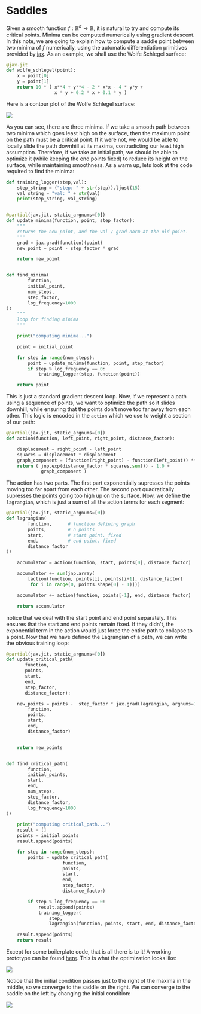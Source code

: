 # Saddles

Given a smooth function $f : \mathbb{R}^d \to \mathbb{R}$, it is natural to try and compute its critical points. Minima can be computed numerically using gradient descent. In this note, we are going to explain how to compute a saddle point between two minima of $f$ numerically, using the automatic differentiation primitives provided by [jax](https://github.com/google/jax). As an example, we shall use the Wolfe Schlegel surface:

```python
@jax.jit
def wolfe_schlegel(point):
    x = point[0]
    y = point[1]
    return 10 * ( x**4 + y**4 - 2 * x*x - 4 * y*y +
                  x * y + 0.2 * x + 0.1 * y )
```
Here is a contour plot of the Wolfe Schlegel surface:

<img src="./img/wolfe_schlegel_contour_plot.png"/>

As you can see, there are three minima. If we take a smooth path between two minima which goes least high on the surface, then the maximum point on the path must be a critical point. If it were not, we would be able to locally slide the path downhill at its maxima, contradicting our least high assumption. Therefore, if we take an initial path, we should be able to optimize it (while keeping the end points fixed) to reduce its height on the surface, while maintaining smoothness. As a warm up, lets look at the code required to find the minima:

```python
def training_logger(step,val):
    step_string = ("step: " + str(step)).ljust(15)
    val_string = "val: " + str(val)
    print(step_string, val_string)


@partial(jax.jit, static_argnums=[0])
def update_minima(function, point, step_factor):
    """
    returns the new point, and the val / grad norm at the old point.
    """
    grad = jax.grad(function)(point)
    new_point = point - step_factor * grad

    return new_point


def find_minima(
        function,
        initial_point,
        num_steps,
        step_factor,
        log_frequency=1000
):
    """
    loop for finding minima
    """

    print("computing minima...")

    point = initial_point

    for step in range(num_steps):
        point = update_minima(function, point, step_factor)
        if step % log_frequency == 0:
            training_logger(step, function(point))

    return point
```
This is just a standard gradient descent loop. Now, if we represent a path using a sequence of points, we want to optimize the path so it slides downhill, while ensuring that the points don't move too far away from each other. This logic is encoded in the `action` which we use to weight a section of our path:


```python
@partial(jax.jit, static_argnums=[0])
def action(function, left_point, right_point, distance_factor):

    displacement = right_point - left_point
    squares = displacement * displacement
    graph_component = (function(right_point) - function(left_point)) ** 2
    return ( jnp.exp(distance_factor * squares.sum()) - 1.0 +
             graph_component )
```
The action has two parts. The first part exponentially supresses the points moving too far apart from each other. The second part quadratically supresses the points going too high up on the surface. Now, we define the `lagrangian`, which is just a sum of all the action terms for each segment:

```python
@partial(jax.jit, static_argnums=[0])
def lagrangian(
        function,      # function defining graph
        points,        # n points
        start,         # start point. fixed
        end,           # end point. fixed
        distance_factor
):

    accumulator = action(function, start, points[0], distance_factor)

    accumulator += sum(jnp.array(
        [action(function, points[i], points[i+1], distance_factor)
         for i in range(0, points.shape[0] - 1)]))

    accumulator += action(function, points[-1], end, distance_factor)

    return accumulator
```
notice that we deal with the start point and end point separately. This ensures that the start and end points remain fixed. If they didn't, the exponential term in the action would just force the entire path to collapse to a point. Now that we have defined the Lagrangian of a path, we can write the obvious training loop:

```python
@partial(jax.jit, static_argnums=[0])
def update_critical_path(
       function,
       points,
       start,
       end,
       step_factor,
       distance_factor):

    new_points = points -  step_factor * jax.grad(lagrangian, argnums=1)(
        function,
        points,
        start,
        end,
        distance_factor)


    return new_points


def find_critical_path(
        function,
        initial_points,
        start,
        end,
        num_steps,
        step_factor,
        distance_factor,
        log_frequency=1000
):

    print("computing critical_path...")
    result = []
    points = initial_points
    result.append(points)

    for step in range(num_steps):
        points = update_critical_path(
                     function,
                     points,
                     start,
                     end,
                     step_factor,
                     distance_factor)

        if step % log_frequency == 0:
            result.append(points)
            training_logger(
                step,
                lagrangian(function, points, start, end, distance_factor))

    result.append(points)
    return result
```
Except for some boilerplate code, that is all there is to it! A working prototype can be found [here](https://github.com/danielbarter/Saddles). This is what the optimization looks like:

<img src="./gif/wolfe_schlegel_contour_plot_right.gif"/>

Notice that the initial condition passes just to the right of the maxima in the middle, so we converge to the saddle on the right. We can converge to the saddle on the left by changing the initial condition:

<img src="./gif/wolfe_schlegel_contour_plot_left.gif"/>
